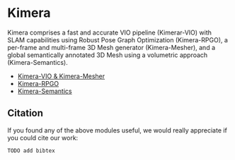 # Kimera

Kimera comprises a fast and accurate VIO pipeline (Kimerar-VIO) with SLAM capabilities using Robust Pose Graph Optimization (Kimera-RPGO), a per-frame and multi-frame 3D Mesh generator (Kimera-Mesher), and a global semantically annotated 3D Mesh using a volumetric approach (Kimera-Semantics).

- [Kimera-VIO & Kimera-Mesher](https://github.com/MIT-SPARK/Kimera-VIO)
- [Kimera-RPGO](https://github.com/MIT-SPARK/Kimera-RPGO)
- [Kimera-Semantics](https://github.com/MIT-SPARK/Kimera-Semantics)

## Citation
If you found any of the above modules useful, we would really appreciate if you could cite our work:
```
TODO add bibtex
```
